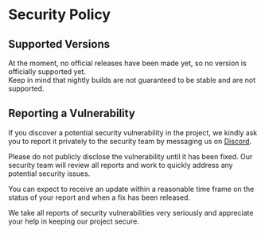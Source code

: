 # Security Policy

## Supported Versions

At the moment, no official releases have been made yet, so no version is officially supported yet.  
Keep in mind that nightly builds are not guaranteed to be stable and are not supported.

## Reporting a Vulnerability

If you discover a potential security vulnerability in the project, we kindly ask you to report it privately to the
security team by messaging us on [Discord](https://lyzev.github.io/discord).

Please do not publicly disclose the vulnerability until it has been fixed. Our security team will review all reports and
work to quickly address any potential security issues.

You can expect to receive an update within a reasonable time frame on the status of your report and when a fix has been
released.

We take all reports of security vulnerabilities very seriously and appreciate your help in keeping our project secure.
